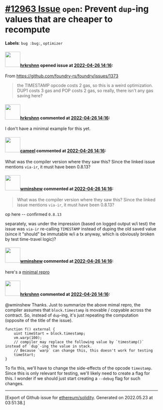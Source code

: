 # [\#12963 Issue](https://github.com/ethereum/solidity/issues/12963) `open`: Prevent `dup`-ing values that are cheaper to recompute 
**Labels**: `bug :bug:`, `optimizer`


#### <img src="https://avatars.githubusercontent.com/u/13174375?u=52d702cb6bec53b561afa293cf9cd53ef7a63924&v=4" width="50">[hrkrshnn](https://github.com/hrkrshnn) opened issue at [2022-04-26 14:16](https://github.com/ethereum/solidity/issues/12963):

From https://github.com/foundry-rs/foundry/issues/1373

> the TIMESTAMP opcode costs 2 gas, so this is a weird optimization. DUP1 costs 3 gas and POP costs 2 gas, so really, there isn't any gas saving here?


#### <img src="https://avatars.githubusercontent.com/u/13174375?u=52d702cb6bec53b561afa293cf9cd53ef7a63924&v=4" width="50">[hrkrshnn](https://github.com/hrkrshnn) commented at [2022-04-26 14:16](https://github.com/ethereum/solidity/issues/12963#issuecomment-1109945704):

I don't have a minimal example for this yet.

#### <img src="https://avatars.githubusercontent.com/u/137030?v=4" width="50">[cameel](https://github.com/cameel) commented at [2022-04-26 14:16](https://github.com/ethereum/solidity/issues/12963#issuecomment-1110045721):

What was the compiler version where they saw this? Since the linked issue mentions `via-ir`, it must have been 0.8.13?

#### <img src="https://avatars.githubusercontent.com/u/9845502?v=4" width="50">[wminshew](https://github.com/wminshew) commented at [2022-04-26 14:16](https://github.com/ethereum/solidity/issues/12963#issuecomment-1110057390):

> What was the compiler version where they saw this? Since the linked issue mentions `via-ir`, it must have been 0.8.13?

op here -- confirmed `0.8.13`

separately, was under the impression (based on logged output w/i test) the issue was `via-ir` re-calling `TIMESTAMP` instead of duping the old saved value (since it "should" be immutable w/i a tx anyway, which is obviously broken by test time-travel logic)?

#### <img src="https://avatars.githubusercontent.com/u/9845502?v=4" width="50">[wminshew](https://github.com/wminshew) commented at [2022-04-26 14:16](https://github.com/ethereum/solidity/issues/12963#issuecomment-1110070343):

here's a [minimal repro](https://github.com/wminshew/minimal-repro-12963)

#### <img src="https://avatars.githubusercontent.com/u/13174375?u=52d702cb6bec53b561afa293cf9cd53ef7a63924&v=4" width="50">[hrkrshnn](https://github.com/hrkrshnn) commented at [2022-04-26 14:16](https://github.com/ethereum/solidity/issues/12963#issuecomment-1110162425):

@wminshew Thanks. Just to summarize the above mimal repro, the compiler assumes that `block.timestamp` is movable / copyable across the contract. So, instead of `dup`-ing, it's just repeating the computation (opposite of the title of the issue).

```solidity
function f() external {
    uint timeStart = block.timestamp;
    vm.warp(100);
    // compiler may replace the following value by `timestamp()` instead of `dup`-ing the value in stack.
    // Because `warp` can change this, this doesn't work for testing
    timeStart;
}
```

To fix this, we'll have to change the side-effects of the opcode `timestamp`. Since this is only relevant for testing, we'll likely need to create a flag for this. I wonder if we should just start creating a `--debug` flag for such changes.


-------------------------------------------------------------------------------



[Export of Github issue for [ethereum/solidity](https://github.com/ethereum/solidity). Generated on 2022.05.23 at 03:51:38.]
